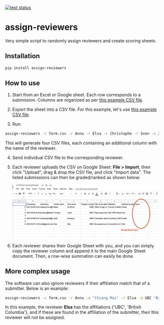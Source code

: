 [![test status](https://github.com/jcohenadad/assign-reviewers/workflows/test/badge.svg)](https://github.com/jcohenadad/assign-reviewers/actions/workflows/test.yml)

# assign-reviewers

Very simple script to randomly assign reviewers and create scoring sheets.

## Installation

````bash
pip install assign-reviewers
````

## How to use

1. Start from an Excel or Google sheet. Each row corresponds to a submission. Columns are organized as per [this example
CSV file](./testing/form.csv).

2. Export the sheet into a CSV file. For this example, let's use [this example CSV file](./testing/form.csv).

3. Run:

````bash
assign-reviewers -c form.csv -r Anna -r Elsa -r Christophe -r Sven -n 2
````

This will generate four CSV files, each containing an additional column with the name of the reviewer. 

4. Send individual CSV file to the corresponding reviewer.

5. Each reviewer uploads the CSV on Google Sheet: **File > Import**, then click "Upload", drag & drop the CSV file, 
   and click "Import data". The listed submissions can then be graded/ranked as shown below:
   
   ![Alt text](documentation/fig_tutorial_1.png?raw=true "Title")

6. Each reviewer shares their Google Sheet with you, and you can simply copy the reviewer column and append it to the
   main Google Sheet document. Then, a row-wise summation can easily be done.
   

## More complex usage

The software can also ignore reviewers if their affiliation match that of a submitter. Below is an example:

````bash
assign-reviewers -c form.csv -r Anna -a "Chiang Mai" -r Elsa -a UBC "British Columbia"
````

In this example, the reviewer **Elsa** has the affiliations {'UBC', 'British Columbia'}, and if these are found in the 
affiliation of the submitter, then this reviewer will not be assigned.

